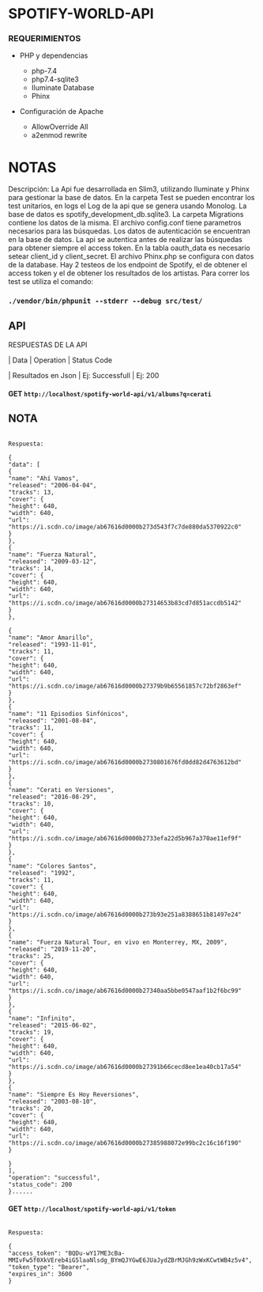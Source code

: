 # SPOTIFY-WORLD-API

### REQUERIMIENTOS

* PHP y dependencias
    * php-7.4
    * php7.4-sqlite3
    * Iluminate Database
    * Phinx

* Configuración de Apache
    *  AllowOverride All
    * a2enmod rewrite

# NOTAS

Descripción: La Api fue desarrollada en Slim3, utilizando Iluminate y Phinx para gestionar la base de datos.
En la carpeta Test se pueden encontrar los test unitarios, en logs el Log de la api que se genera usando Monolog.
La base de datos es spotify_development_db.sqlite3.
La carpeta Migrations contiene los datos de la misma.
El archivo config.conf tiene parametros necesarios para las búsquedas.
Los datos de autenticación se encuentran en la base de datos.
La api se autentica antes de realizar las búsquedas para obtener siempre el access token.
En la tabla oauth_data es necesario setear client_id y client_secret.
El archivo Phinx.php se configura con datos de la database.
Hay 2 testeos de los endpoint de Spotify, el de obtener el access token y el de obtener los resultados de los artistas.
Para correr los test se utiliza el comando: 
### `./vendor/bin/phpunit --stderr --debug src/test/`

## API

RESPUESTAS DE LA API

| Data               | Operation       | Status Code


| Resultados en Json | Ej: Successfull | Ej: 200 


#### GET `http://localhost/spotify-world-api/v1/albums?q=cerati`

## NOTA

```

Respuesta:

{
"data": [
{
"name": "Ahí Vamos",
"released": "2006-04-04",
"tracks": 13,
"cover": {
"height": 640,
"width": 640,
"url": "https://i.scdn.co/image/ab67616d0000b273d543f7c7de880da5370922c0"
}
},
{
"name": "Fuerza Natural",
"released": "2009-03-12",
"tracks": 14,
"cover": {
"height": 640,
"width": 640,
"url": "https://i.scdn.co/image/ab67616d0000b27314653b83cd7d851accdb5142"
}
},

{
"name": "Amor Amarillo",
"released": "1993-11-01",
"tracks": 11,
"cover": {
"height": 640,
"width": 640,
"url": "https://i.scdn.co/image/ab67616d0000b27379b9b65561857c72bf2863ef"
}
},
{
"name": "11 Episodios Sinfónicos",
"released": "2001-08-04",
"tracks": 11,
"cover": {
"height": 640,
"width": 640,
"url": "https://i.scdn.co/image/ab67616d0000b2730801676fd0dd82d4763612bd"
}
},
{
"name": "Cerati en Versiones",
"released": "2016-08-29",
"tracks": 10,
"cover": {
"height": 640,
"width": 640,
"url": "https://i.scdn.co/image/ab67616d0000b2733efa22d5b967a370ae11ef9f"
}
},
{
"name": "Colores Santos",
"released": "1992",
"tracks": 11,
"cover": {
"height": 640,
"width": 640,
"url": "https://i.scdn.co/image/ab67616d0000b273b93e251a8388651b81497e24"
}
},
{
"name": "Fuerza Natural Tour, en vivo en Monterrey, MX, 2009",
"released": "2019-11-20",
"tracks": 25,
"cover": {
"height": 640,
"width": 640,
"url": "https://i.scdn.co/image/ab67616d0000b27340aa5bbe0547aaf1b2f6bc99"
}
},
{
"name": "Infinito",
"released": "2015-06-02",
"tracks": 19,
"cover": {
"height": 640,
"width": 640,
"url": "https://i.scdn.co/image/ab67616d0000b27391b66cecd8ee1ea40cb17a54"
}
},
{
"name": "Siempre Es Hoy Reversiones",
"released": "2003-08-10",
"tracks": 20,
"cover": {
"height": 640,
"width": 640,
"url": "https://i.scdn.co/image/ab67616d0000b27385988072e99bc2c16c16f190"
}

}
],
"operation": "successful",
"status_code": 200
}......
```

#### GET `http://localhost/spotify-world-api/v1/token`

```

Respuesta:

{
"access_token": "BQDu-wY17ME3cBa-MMIvFw5f0XkVEreb4iG5laaNlsdg_BYmQJYGwE6JUaJydZBrMJGh9zWxKCwtWB4z5v4",
"token_type": "Bearer",
"expires_in": 3600
}
```